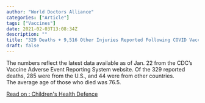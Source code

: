 ```yaml
---
author: "World Doctors Alliance"
categories: ["Article"]
tags: ["Vaccines"]
date: 2021-02-03T13:08:34Z
description: ""
title: "329 Deaths + 9,516 Other Injuries Reported Following COVID Vaccine, Latest CDC Data Show"
draft: false
---
```


The numbers reflect the latest data available as of Jan. 22 from the  CDC’s Vaccine Adverse Event Reporting System website. Of the 329  reported deaths, 285 were from the U.S., and 44 were from other  countries.   
The average age of those who died was 76.5.   

[Read on : Children's Health Defence](https://childrenshealthdefense.org/defender/329-deaths-9516-other-injuries-reported-following-covid-vaccine-cdc)